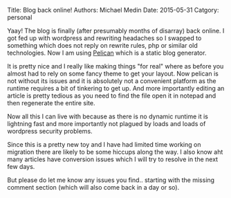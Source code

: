Title: Blog back online!
Authors: Michael Medin
Date: 2015-05-31
Catgory: personal
 
Yaay!
The blog is finally (after presumably months of disarray) back online.
I got fed up with wordpress and rewriting headaches so I swapped to something 
which does not reply on rewrite rules, php or similar old technologies.
Now I am using [Pelican](http://blog.getpelican.com/) which is a static blog generator.

It is pretty nice and I really like making things "for real" where as before you almost had to 
rely on some fancy theme to get your layout.
Now pelican is not without its issues and it is absolutely not a convenient platform as the runtime 
requires a bit of tinkering to get up.
And more importantly editing an article is pretty tedious as you need to find the file open it in 
notepad and then regenerate the entire site.

<!-- PELICAN_END_SUMMARY -->

Now all this I can live with because as there is no dynamic runtime it is lightning fast and more importantly 
not plagued by loads and loads of wordpress security problems.

Since this is a pretty new toy and I have had limited time working on migration there are likely to be 
some hiccups along the way.
I also know aht many articles have conversion issues which I will try to resolve in the next few days.

But please do let me know any issues you find.. starting with the missing comment section (which will 
also come back in a day or so).